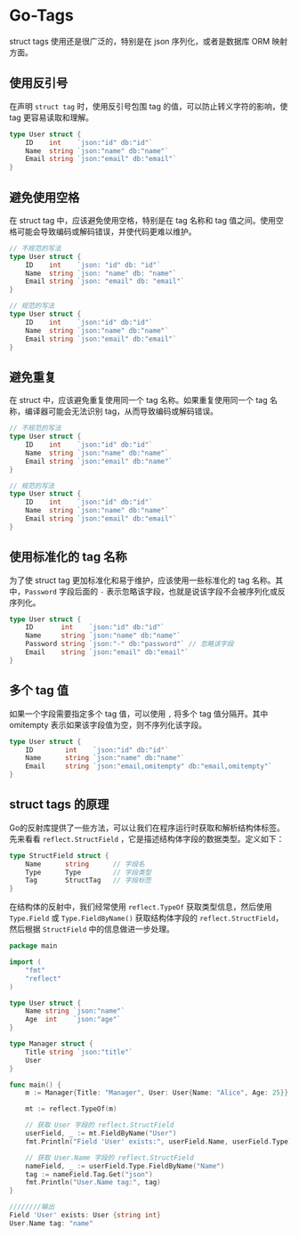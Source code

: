 # Go-Tags

struct tags 使用还是很广泛的，特别是在 json 序列化，或者是数据库 ORM 映射方面。

## 使用反引号

在声明 `struct tag` 时，使用反引号包围 tag 的值，可以防止转义字符的影响，使 tag 更容易读取和理解。

```go
type User struct {
    ID    int    `json:"id" db:"id"`
    Name  string `json:"name" db:"name"`
    Email string `json:"email" db:"email"`
}
```

## 避免使用空格

在 struct tag 中，应该避免使用空格，特别是在 tag 名称和 tag 值之间。使用空格可能会导致编码或解码错误，并使代码更难以维护。

```go
// 不规范的写法
type User struct {
    ID    int    `json: "id" db: "id"`
    Name  string `json: "name" db: "name"`
    Email string `json: "email" db: "email"`
}

// 规范的写法
type User struct {
    ID    int    `json:"id" db:"id"`
    Name  string `json:"name" db:"name"`
    Email string `json:"email" db:"email"`
}
```

## 避免重复

在 struct 中，应该避免重复使用同一个 tag 名称。如果重复使用同一个 tag 名称，编译器可能会无法识别 tag，从而导致编码或解码错误。

```go
// 不规范的写法
type User struct {
    ID    int    `json:"id" db:"id"`
    Name  string `json:"name" db:"name"`
    Email string `json:"email" db:"name"`
}

// 规范的写法
type User struct {
    ID    int    `json:"id" db:"id"`
    Name  string `json:"name" db:"name"`
    Email string `json:"email" db:"email"`
}
```

## 使用标准化的 tag 名称

为了使 struct tag 更加标准化和易于维护，应该使用一些标准化的 tag 名称。其中，`Password` 字段后面的 `-` 表示忽略该字段，也就是说该字段不会被序列化或反序列化。

```go
type User struct {
    ID       int    `json:"id" db:"id"`
    Name     string `json:"name" db:"name"`
    Password string `json:"-" db:"password"` // 忽略该字段
    Email    string `json:"email" db:"email"`
}
```

## 多个 tag 值

如果一个字段需要指定多个 tag 值，可以使用 `,` 将多个 tag 值分隔开。其中 omitempty 表示如果该字段值为空，则不序列化该字段。

```go
type User struct {
    ID        int    `json:"id" db:"id"`
    Name      string `json:"name" db:"name"`
    Email     string `json:"email,omitempty" db:"email,omitempty"`
}
```

## struct tags 的原理

Go的反射库提供了一些方法，可以让我们在程序运行时获取和解析结构体标签。先来看看 `reflect.StructField` ，它是描述结构体字段的数据类型。定义如下：

```go
type StructField struct {
    Name      string      // 字段名
    Type      Type        // 字段类型
    Tag       StructTag   // 字段标签
}
```

在结构体的反射中，我们经常使用 `reflect.TypeOf` 获取类型信息，然后使用 `Type.Field` 或 `Type.FieldByName()` 获取结构体字段的 `reflect.StructField`，然后根据 `StructField` 中的信息做进一步处理。

```go
package main

import (
    "fmt"
    "reflect"
)

type User struct {
    Name string `json:"name"`
    Age  int    `json:"age"`
}

type Manager struct {
    Title string `json:"title"`
    User
}

func main() {
    m := Manager{Title: "Manager", User: User{Name: "Alice", Age: 25}}

    mt := reflect.TypeOf(m)

    // 获取 User 字段的 reflect.StructField
    userField, _ := mt.FieldByName("User")
    fmt.Println("Field 'User' exists:", userField.Name, userField.Type)

    // 获取 User.Name 字段的 reflect.StructField
    nameField, _ := userField.Type.FieldByName("Name")
    tag := nameField.Tag.Get("json")
    fmt.Println("User.Name tag:", tag)
}

////////输出
Field 'User' exists: User {string int}
User.Name tag: "name"
```


